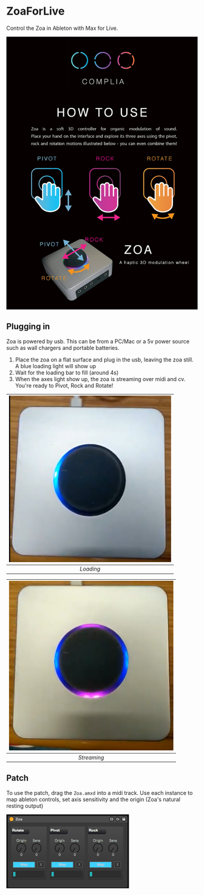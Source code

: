 # ZoaForLive
Control the Zoa in Ableton with Max for Live. 

![Alt text](/help/HowToUse.jpg?raw=true "Title")


## Plugging in

Zoa is powered by usb. This can be from a PC/Mac or a 5v power source such as wall chargers and portable batteries. 

1. Place the zoa on a flat surface and plug in the usb, leaving the zoa still. A blue loading light will show up
1. Wait for the loading bar to fill (around 4s)
1. When the axes light show up, the zoa is streaming over midi and cv. You're ready to Pivot, Rock and Rotate! 

| ![Alt text](/help/Step1.png?raw=true "Title") |
|:--:| 
| *Loading* |

| ![Alt text](/help/Step3.png?raw=true "Title") |
|:--:| 
| *Streaming* |

## Patch
To use the patch, drag the `Zoa.amxd` into a midi track. Use each instance to map ableton controls, set axis sensitivity and the origin (Zoa's natural resting output) 

![Alt text](/help/Patch.png?raw=true "Title")
